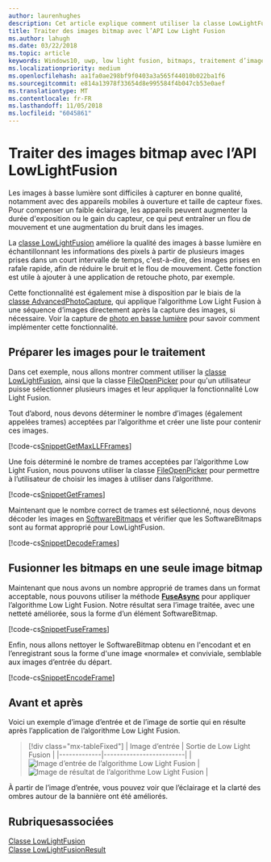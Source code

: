 ```yaml
---
author: laurenhughes
description: Cet article explique comment utiliser la classe LowLightFusion pour traiter des images bitmap.
title: Traiter des images bitmap avec l’API Low Light Fusion
ms.author: lahugh
ms.date: 03/22/2018
ms.topic: article
keywords: Windows10, uwp, low light fusion, bitmaps, traitement d’image
ms.localizationpriority: medium
ms.openlocfilehash: aa1fa0ae298bf9f0403a3a565f44010b022ba1f6
ms.sourcegitcommit: e814a13978f33654d8e995584f4b047cb53e0aef
ms.translationtype: MT
ms.contentlocale: fr-FR
ms.lasthandoff: 11/05/2018
ms.locfileid: "6045861"
---
```

# <a name="process-bitmaps-with-the-lowlightfusion-api"></a>Traiter des images bitmap avec l’API LowLightFusion

Les images à basse lumière sont difficiles à capturer en bonne qualité, notamment avec des appareils mobiles à ouverture et taille de capteur fixes. Pour compenser un faible éclairage, les appareils peuvent augmenter la durée d'exposition ou le gain du capteur, ce qui peut entraîner un flou de mouvement et une augmentation du bruit dans les images. 

La [classe LowLightFusion](https://docs.microsoft.com/uwp/api/windows.media.core.lowlightfusion) améliore la qualité des images à basse lumière en échantillonnant les informations des pixels à partir de plusieurs images prises dans un court intervalle de temps, c'est-à-dire, des images prises en rafale rapide, afin de réduire le bruit et le flou de mouvement. Cette fonction est utile à ajouter à une application de retouche photo, par exemple.

Cette fonctionnalité est également mise à disposition par le biais de la [classe AdvancedPhotoCapture](https://docs.microsoft.com/uwp/api/Windows.Media.Capture.AdvancedPhotoCapture), qui applique l’algorithme Low Light Fusion à une séquence d’images directement après la capture des images, si nécessaire. Voir la capture de [photo en basse lumière](https://docs.microsoft.com/windows/uwp/audio-video-camera/high-dynamic-range-hdr-photo-capture#low-light-photo-capture) pour savoir comment implémenter cette fonctionnalité.

## <a name="prepare-the-images-for-processing"></a>Préparer les images pour le traitement

Dans cet exemple, nous allons montrer comment utiliser la [classe LowLightFusion](https://docs.microsoft.com/uwp/api/windows.media.core.lowlightfusion), ainsi que la classe [FileOpenPicker](https://docs.microsoft.com/uwp/api/Windows.Storage.Pickers.FileOpenPicker) pour qu'un utilisateur puisse sélectionner plusieurs images et leur appliquer la fonctionnalité Low Light Fusion.

Tout d’abord, nous devons déterminer le nombre d’images (également appelées trames) acceptées par l’algorithme et créer une liste pour contenir ces images.

[!code-cs[SnippetGetMaxLLFFrames](./code/LowLightFusionSample/cs/MainPage.xaml.cs#SnippetGetMaxLLFFrames)]

Une fois déterminé le nombre de trames acceptées par l’algorithme Low Light Fusion, nous pouvons utiliser la classe [FileOpenPicker](https://docs.microsoft.com/uwp/api/Windows.Storage.Pickers.FileOpenPicker) pour permettre à l’utilisateur de choisir les images à utiliser dans l’algorithme.

[!code-cs[SnippetGetFrames](./code/LowLightFusionSample/cs/MainPage.xaml.cs#SnippetGetFrames)]

Maintenant que le nombre correct de trames est sélectionné, nous devons décoder les images en [SoftwareBitmaps](https://docs.microsoft.com/uwp/api/Windows.Graphics.Imaging.SoftwareBitmap) et vérifier que les SoftwareBitmaps sont au format approprié pour LowLightFusion.

[!code-cs[SnippetDecodeFrames](./code/LowLightFusionSample/cs/MainPage.xaml.cs#SnippetDecodeFrames)]


## <a name="fuse-the-bitmaps-into-a-single-bitmap"></a>Fusionner les bitmaps en une seule image bitmap

Maintenant que nous avons un nombre approprié de trames dans un format acceptable, nous pouvons utiliser la méthode **[FuseAsync](https://docs.microsoft.com/uwp/api/windows.media.core.lowlightfusion.fuseasync)** pour appliquer l’algorithme Low Light Fusion. Notre résultat sera l’image traitée, avec une netteté améliorée, sous la forme d’un élément SoftwareBitmap. 

[!code-cs[SnippetFuseFrames](./code/LowLightFusionSample/cs/MainPage.xaml.cs#SnippetFuseFrames)]

Enfin, nous allons nettoyer le SoftwareBitmap obtenu en l'encodant et en l’enregistrant sous la forme d'une image «normale» et conviviale, semblable aux images d’entrée du départ.

[!code-cs[SnippetEncodeFrame](./code/LowLightFusionSample/cs/MainPage.xaml.cs#SnippetEncodeFrame)]


## <a name="before-and-after"></a>Avant et après

Voici un exemple d’image d’entrée et de l’image de sortie qui en résulte après l’application de l’algorithme Low Light Fusion.

> [!div class="mx-tableFixed"] 
| Image d’entrée | Sortie de Low Light Fusion | 
|-------------|-------------------------|
| ![Image d’entrée de l’algorithme Low Light Fusion](./images/LLF-Input.png) | ![Image de résultat de l’algorithme Low Light Fusion](./images/LLF-Output.png) |

À partir de l’image d’entrée, vous pouvez voir que l’éclairage et la clarté des ombres autour de la bannière ont été améliorés.

## <a name="related-topics"></a>Rubriquesassociées 
[Classe LowLightFusion](https://docs.microsoft.com/uwp/api/windows.media.core.lowlightfusion)  
[Classe LowLightFusionResult](https://docs.microsoft.com/uwp/api/windows.media.core.lowlightfusionresult)